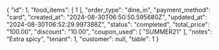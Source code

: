 {
    "id": 1,
    "food_items": [
        1
    ],
    "order_type": "dine_in",
    "payment_method": "card",
    "created_at": "2024-08-30T06:50:50.595680Z",
    "updated_at": "2024-08-30T06:52:29.997388Z",
    "status": "completed",
    "total_price": "100.00",
    "discount": "10.00",
    "coupon_used": [
        "SUMMER21"
    ],
    "notes": "Extra spicy",
    "tenant": 1,
    "customer": null,
    "table": 1
}